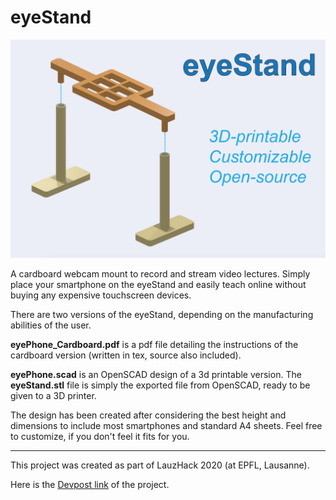 # eyeStand


![eyeStand](thumbnail.jpg)



A cardboard webcam mount to record and stream video lectures. Simply place your smartphone on the eyeStand and easily teach online without buying any expensive touchscreen devices.

There are two versions of the eyeStand, depending on the manufacturing abilities of the user.

**eyePhone_Cardboard.pdf** is a pdf file detailing the instructions of the cardboard version (written in tex, source also included).

**eyePhone.scad** is an OpenSCAD design of a 3d printable version. The **eyeStand.stl** file is simply the exported file from OpenSCAD, ready to be given to a 3D printer.

The design has been created after considering the best height and dimensions to include most smartphones and standard A4 sheets. Feel free to customize, if you don't feel it fits for you.

--------------------------------------------------------

This project was created as part of LauzHack 2020 (at EPFL, Lausanne).

Here is the [Devpost link](https://devpost.com/software/eyestand) of the project.




 
